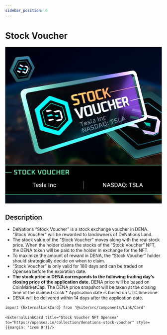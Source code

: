 ```yaml
---
sidebar_position: 6
---
```


# Stock Voucher

![Stock Voucher](./assets/stock-voucher/image.png)

## Description

- DeNations “Stock Voucher” is a stock exchange voucher in DENA. “Stock Voucher” will be rewarded to landowners of DeNations Land.
- The stock value of the “Stock Voucher” moves along with the real stock price. When the holder claims the stocks of the “Stock Voucher” NFT, the DENA token will be paid to the holder in exchange for the NFT.
- To maximize the amount of reward in DENA, the “Stock Voucher” holder should strategically decide on when to claim.
- “Stock Voucher” is only valid for 180 days and can be traded on Opensea before the expiration date.
- **The stock price in DENA corresponds to the following trading day’s closing price of the application date.** DENA price will be based on CoinMarketCap. The DENA price snapshot will be taken at the closing time of the claimed stock.* Application date is based on UTC timezone.
- DENA will be delivered within 14 days after the application date.

```mdx-code-block
import {ExternalLinkCard} from '@site/src/components/Link/Card'

<ExternalLinkCard title="Stock Voucher NFT Opensea" to="https://opensea.io/collection/denations-stock-voucher" style={{margin: '1rem 0'}}/>
```
